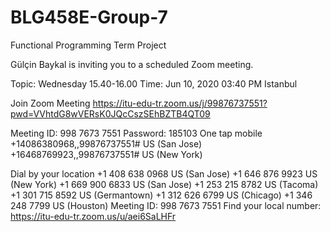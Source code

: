 # BLG458E-Group-7
Functional Programming Term Project

Gülçin Baykal is inviting you to a scheduled Zoom meeting.

Topic: Wednesday 15.40-16.00
Time: Jun 10, 2020 03:40 PM Istanbul

Join Zoom Meeting
https://itu-edu-tr.zoom.us/j/99876737551?pwd=VVhtdG8wVERsK0JQcCszSEhBZTB4QT09

Meeting ID: 998 7673 7551
Password: 185103
One tap mobile
+14086380968,,99876737551# US (San Jose)
+16468769923,,99876737551# US (New York)

Dial by your location
        +1 408 638 0968 US (San Jose)
        +1 646 876 9923 US (New York)
        +1 669 900 6833 US (San Jose)
        +1 253 215 8782 US (Tacoma)
        +1 301 715 8592 US (Germantown)
        +1 312 626 6799 US (Chicago)
        +1 346 248 7799 US (Houston)
Meeting ID: 998 7673 7551
Find your local number: https://itu-edu-tr.zoom.us/u/aei6SaLHFr

